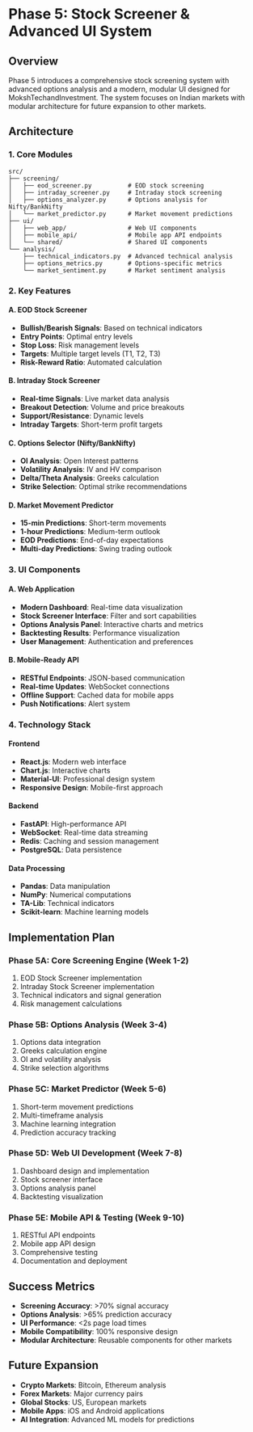 # Phase 5: Stock Screener & Advanced UI System

## Overview
Phase 5 introduces a comprehensive stock screening system with advanced options analysis and a modern, modular UI designed for MokshTechandInvestment. The system focuses on Indian markets with modular architecture for future expansion to other markets.

## Architecture

### 1. Core Modules
```
src/
├── screening/
│   ├── eod_screener.py          # EOD stock screening
│   ├── intraday_screener.py     # Intraday stock screening
│   ├── options_analyzer.py      # Options analysis for Nifty/BankNifty
│   └── market_predictor.py      # Market movement predictions
├── ui/
│   ├── web_app/                 # Web UI components
│   ├── mobile_api/              # Mobile app API endpoints
│   └── shared/                  # Shared UI components
└── analysis/
    ├── technical_indicators.py  # Advanced technical analysis
    ├── options_metrics.py       # Options-specific metrics
    └── market_sentiment.py      # Market sentiment analysis
```

### 2. Key Features

#### A. EOD Stock Screener
- **Bullish/Bearish Signals**: Based on technical indicators
- **Entry Points**: Optimal entry levels
- **Stop Loss**: Risk management levels
- **Targets**: Multiple target levels (T1, T2, T3)
- **Risk-Reward Ratio**: Automated calculation

#### B. Intraday Stock Screener
- **Real-time Signals**: Live market data analysis
- **Breakout Detection**: Volume and price breakouts
- **Support/Resistance**: Dynamic levels
- **Intraday Targets**: Short-term profit targets

#### C. Options Selector (Nifty/BankNifty)
- **OI Analysis**: Open Interest patterns
- **Volatility Analysis**: IV and HV comparison
- **Delta/Theta Analysis**: Greeks calculation
- **Strike Selection**: Optimal strike recommendations

#### D. Market Movement Predictor
- **15-min Predictions**: Short-term movements
- **1-hour Predictions**: Medium-term outlook
- **EOD Predictions**: End-of-day expectations
- **Multi-day Predictions**: Swing trading outlook

### 3. UI Components

#### A. Web Application
- **Modern Dashboard**: Real-time data visualization
- **Stock Screener Interface**: Filter and sort capabilities
- **Options Analysis Panel**: Interactive charts and metrics
- **Backtesting Results**: Performance visualization
- **User Management**: Authentication and preferences

#### B. Mobile-Ready API
- **RESTful Endpoints**: JSON-based communication
- **Real-time Updates**: WebSocket connections
- **Offline Support**: Cached data for mobile apps
- **Push Notifications**: Alert system

### 4. Technology Stack

#### Frontend
- **React.js**: Modern web interface
- **Chart.js**: Interactive charts
- **Material-UI**: Professional design system
- **Responsive Design**: Mobile-first approach

#### Backend
- **FastAPI**: High-performance API
- **WebSocket**: Real-time data streaming
- **Redis**: Caching and session management
- **PostgreSQL**: Data persistence

#### Data Processing
- **Pandas**: Data manipulation
- **NumPy**: Numerical computations
- **TA-Lib**: Technical indicators
- **Scikit-learn**: Machine learning models

## Implementation Plan

### Phase 5A: Core Screening Engine (Week 1-2)
1. EOD Stock Screener implementation
2. Intraday Stock Screener implementation
3. Technical indicators and signal generation
4. Risk management calculations

### Phase 5B: Options Analysis (Week 3-4)
1. Options data integration
2. Greeks calculation engine
3. OI and volatility analysis
4. Strike selection algorithms

### Phase 5C: Market Predictor (Week 5-6)
1. Short-term movement predictions
2. Multi-timeframe analysis
3. Machine learning integration
4. Prediction accuracy tracking

### Phase 5D: Web UI Development (Week 7-8)
1. Dashboard design and implementation
2. Stock screener interface
3. Options analysis panel
4. Backtesting visualization

### Phase 5E: Mobile API & Testing (Week 9-10)
1. RESTful API endpoints
2. Mobile app API design
3. Comprehensive testing
4. Documentation and deployment

## Success Metrics
- **Screening Accuracy**: >70% signal accuracy
- **Options Analysis**: >65% prediction accuracy
- **UI Performance**: <2s page load times
- **Mobile Compatibility**: 100% responsive design
- **Modular Architecture**: Reusable components for other markets

## Future Expansion
- **Crypto Markets**: Bitcoin, Ethereum analysis
- **Forex Markets**: Major currency pairs
- **Global Stocks**: US, European markets
- **Mobile Apps**: iOS and Android applications
- **AI Integration**: Advanced ML models for predictions 